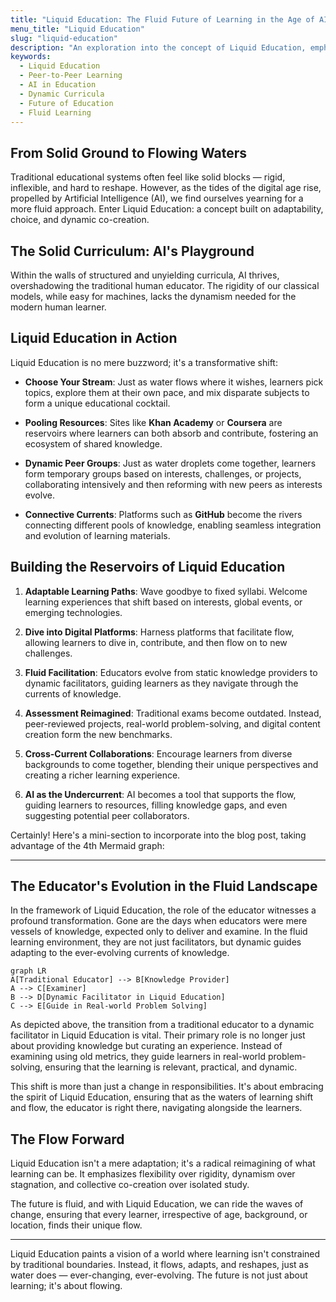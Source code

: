 ```yaml
---
title: "Liquid Education: The Fluid Future of Learning in the Age of AI"
menu_title: "Liquid Education"
slug: "liquid-education"
description: "An exploration into the concept of Liquid Education, emphasizing adaptability, choice, dynamic co-creation, and the integration of AI in modern learning."
keywords:
  - Liquid Education
  - Peer-to-Peer Learning
  - AI in Education
  - Dynamic Curricula
  - Future of Education
  - Fluid Learning
---
```


## From Solid Ground to Flowing Waters

Traditional educational systems often feel like solid blocks — rigid, inflexible, and hard to reshape. However, as the tides of the digital age rise, propelled by Artificial Intelligence (AI), we find ourselves yearning for a more fluid approach. Enter Liquid Education: a concept built on adaptability, choice, and dynamic co-creation.

## The Solid Curriculum: AI's Playground

Within the walls of structured and unyielding curricula, AI thrives, overshadowing the traditional human educator. The rigidity of our classical models, while easy for machines, lacks the dynamism needed for the modern human learner.

## Liquid Education in Action

Liquid Education is no mere buzzword; it's a transformative shift:

- **Choose Your Stream**: Just as water flows where it wishes, learners pick topics, explore them at their own pace, and mix disparate subjects to form a unique educational cocktail.
  
- **Pooling Resources**: Sites like **Khan Academy** or **Coursera** are reservoirs where learners can both absorb and contribute, fostering an ecosystem of shared knowledge.

- **Dynamic Peer Groups**: Just as water droplets come together, learners form temporary groups based on interests, challenges, or projects, collaborating intensively and then reforming with new peers as interests evolve.

- **Connective Currents**: Platforms such as **GitHub** become the rivers connecting different pools of knowledge, enabling seamless integration and evolution of learning materials.

## Building the Reservoirs of Liquid Education

1. **Adaptable Learning Paths**: Wave goodbye to fixed syllabi. Welcome learning experiences that shift based on interests, global events, or emerging technologies.
  
2. **Dive into Digital Platforms**: Harness platforms that facilitate flow, allowing learners to dive in, contribute, and then flow on to new challenges.

3. **Fluid Facilitation**: Educators evolve from static knowledge providers to dynamic facilitators, guiding learners as they navigate through the currents of knowledge.

4. **Assessment Reimagined**: Traditional exams become outdated. Instead, peer-reviewed projects, real-world problem-solving, and digital content creation form the new benchmarks.

5. **Cross-Current Collaborations**: Encourage learners from diverse backgrounds to come together, blending their unique perspectives and creating a richer learning experience.

6. **AI as the Undercurrent**: AI becomes a tool that supports the flow, guiding learners to resources, filling knowledge gaps, and even suggesting potential peer collaborators.

Certainly! Here's a mini-section to incorporate into the blog post, taking advantage of the 4th Mermaid graph:

---

## The Educator's Evolution in the Fluid Landscape

In the framework of Liquid Education, the role of the educator witnesses a profound transformation. Gone are the days when educators were mere vessels of knowledge, expected only to deliver and examine. In the fluid learning environment, they are not just facilitators, but dynamic guides adapting to the ever-evolving currents of knowledge.

```mermaid
graph LR
A[Traditional Educator] --> B[Knowledge Provider]
A --> C[Examiner]
B --> D[Dynamic Facilitator in Liquid Education]
C --> E[Guide in Real-world Problem Solving]
```

As depicted above, the transition from a traditional educator to a dynamic facilitator in Liquid Education is vital. Their primary role is no longer just about providing knowledge but curating an experience. Instead of examining using old metrics, they guide learners in real-world problem-solving, ensuring that the learning is relevant, practical, and dynamic.

This shift is more than just a change in responsibilities. It's about embracing the spirit of Liquid Education, ensuring that as the waters of learning shift and flow, the educator is right there, navigating alongside the learners.

## The Flow Forward

Liquid Education isn't a mere adaptation; it's a radical reimagining of what learning can be. It emphasizes flexibility over rigidity, dynamism over stagnation, and collective co-creation over isolated study.

The future is fluid, and with Liquid Education, we can ride the waves of change, ensuring that every learner, irrespective of age, background, or location, finds their unique flow.

---

Liquid Education paints a vision of a world where learning isn't constrained by traditional boundaries. Instead, it flows, adapts, and reshapes, just as water does — ever-changing, ever-evolving. The future is not just about learning; it's about flowing.

